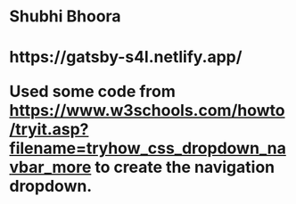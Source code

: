 <h1>Shubhi Bhoora<h1>

<p>https://gatsby-s4l.netlify.app/

Used some code from https://www.w3schools.com/howto/tryit.asp?filename=tryhow_css_dropdown_navbar_more to create the navigation dropdown. 

